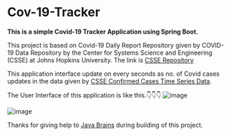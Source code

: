 # Cov-19-Tracker
**This is a simple Covid-19 Tracker Application using Spring Boot.**

This project is based on Covid-19 Daily Report Repository given by COVID-19 Data Repository by the Center for Systems Science and Engineering (CSSE) at Johns Hopkins University. The link is [CSSE Repository](https://github.com/CSSEGISandData/COVID-19)

This application interface update on every seconds as no. of Covid cases updates in the data given by [CSSE Confirmed Cases Time Series Data](https://github.com/CSSEGISandData/COVID-19/blob/master/csse_covid_19_data/csse_covid_19_time_series/time_series_covid19_confirmed_global.csv).

The User Interface of this application is like this.👇👇👇
![image](https://user-images.githubusercontent.com/81972382/187139724-10bc6603-f0cc-4414-bfa1-27e965e4fb9a.png)

![image](https://user-images.githubusercontent.com/81972382/187142432-df138194-0e43-44e9-92e8-7d823803b7d7.png)

Thanks for giving help to [Java Brains](https://www.youtube.com/watch?v=8hjNG9GZGnQ) during building of this project.
